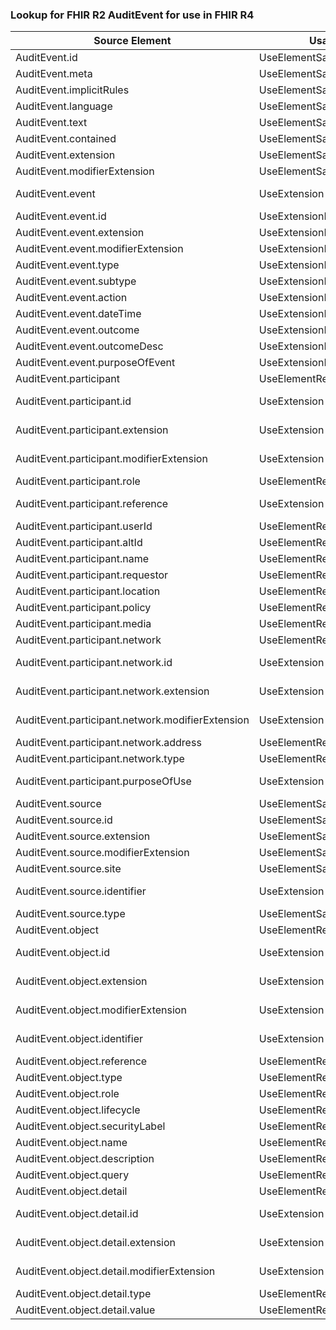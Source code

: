 ### Lookup for FHIR R2 AuditEvent for use in FHIR R4

| Source Element | Usage | Target |
| -------------- | ----- | ------ |
| AuditEvent.id | UseElementSameName | AuditEvent.id |
| AuditEvent.meta | UseElementSameName | AuditEvent.meta |
| AuditEvent.implicitRules | UseElementSameName | AuditEvent.implicitRules |
| AuditEvent.language | UseElementSameName | AuditEvent.language |
| AuditEvent.text | UseElementSameName | AuditEvent.text |
| AuditEvent.contained | UseElementSameName | AuditEvent.contained |
| AuditEvent.extension | UseElementSameName | AuditEvent.extension |
| AuditEvent.modifierExtension | UseElementSameName | AuditEvent.modifierExtension |
| AuditEvent.event | UseExtension | http://hl7.org/fhir/1.0/StructureDefinition/extension-AuditEvent.event |
| AuditEvent.event.id | UseExtensionFromAncestor | - |
| AuditEvent.event.extension | UseExtensionFromAncestor | - |
| AuditEvent.event.modifierExtension | UseExtensionFromAncestor | - |
| AuditEvent.event.type | UseExtensionFromAncestor | - |
| AuditEvent.event.subtype | UseExtensionFromAncestor | - |
| AuditEvent.event.action | UseExtensionFromAncestor | - |
| AuditEvent.event.dateTime | UseExtensionFromAncestor | - |
| AuditEvent.event.outcome | UseExtensionFromAncestor | - |
| AuditEvent.event.outcomeDesc | UseExtensionFromAncestor | - |
| AuditEvent.event.purposeOfEvent | UseExtensionFromAncestor | - |
| AuditEvent.participant | UseElementRenamed | AuditEvent.agent |
| AuditEvent.participant.id | UseExtension | http://hl7.org/fhir/1.0/StructureDefinition/extension-AuditEvent.participant.id |
| AuditEvent.participant.extension | UseExtension | http://hl7.org/fhir/1.0/StructureDefinition/extension-AuditEvent.participant.extension |
| AuditEvent.participant.modifierExtension | UseExtension | http://hl7.org/fhir/1.0/StructureDefinition/extension-AuditEvent.participant.modifierExtension |
| AuditEvent.participant.role | UseElementRenamed | AuditEvent.agent.role |
| AuditEvent.participant.reference | UseExtension | http://hl7.org/fhir/1.0/StructureDefinition/extension-AuditEvent.participant.reference |
| AuditEvent.participant.userId | UseElementRenamed | AuditEvent.agent.who |
| AuditEvent.participant.altId | UseElementRenamed | AuditEvent.agent.altId |
| AuditEvent.participant.name | UseElementRenamed | AuditEvent.agent.name |
| AuditEvent.participant.requestor | UseElementRenamed | AuditEvent.agent.requestor |
| AuditEvent.participant.location | UseElementRenamed | AuditEvent.agent.location |
| AuditEvent.participant.policy | UseElementRenamed | AuditEvent.agent.policy |
| AuditEvent.participant.media | UseElementRenamed | AuditEvent.agent.media |
| AuditEvent.participant.network | UseElementRenamed | AuditEvent.agent.network |
| AuditEvent.participant.network.id | UseExtension | http://hl7.org/fhir/1.0/StructureDefinition/extension-AuditEvent.participant.network.id |
| AuditEvent.participant.network.extension | UseExtension | http://hl7.org/fhir/1.0/StructureDefinition/extension-AuditEvent.participant.network.extension |
| AuditEvent.participant.network.modifierExtension | UseExtension | http://hl7.org/fhir/1.0/StructureDefinition/extension-AuditEvent.participant.network.modifierExtension |
| AuditEvent.participant.network.address | UseElementRenamed | AuditEvent.agent.network.address |
| AuditEvent.participant.network.type | UseElementRenamed | AuditEvent.agent.network.type |
| AuditEvent.participant.purposeOfUse | UseExtension | http://hl7.org/fhir/1.0/StructureDefinition/extension-AuditEvent.participant.purposeOfUse |
| AuditEvent.source | UseElementSameName | AuditEvent.source |
| AuditEvent.source.id | UseElementSameName | AuditEvent.source.id |
| AuditEvent.source.extension | UseElementSameName | AuditEvent.source.extension |
| AuditEvent.source.modifierExtension | UseElementSameName | AuditEvent.source.modifierExtension |
| AuditEvent.source.site | UseElementSameName | AuditEvent.source.site |
| AuditEvent.source.identifier | UseExtension | http://hl7.org/fhir/1.0/StructureDefinition/extension-AuditEvent.source.identifier |
| AuditEvent.source.type | UseElementSameName | AuditEvent.source.type |
| AuditEvent.object | UseElementRenamed | AuditEvent.entity |
| AuditEvent.object.id | UseExtension | http://hl7.org/fhir/1.0/StructureDefinition/extension-AuditEvent.object.id |
| AuditEvent.object.extension | UseExtension | http://hl7.org/fhir/1.0/StructureDefinition/extension-AuditEvent.object.extension |
| AuditEvent.object.modifierExtension | UseExtension | http://hl7.org/fhir/1.0/StructureDefinition/extension-AuditEvent.object.modifierExtension |
| AuditEvent.object.identifier | UseExtension | http://hl7.org/fhir/1.0/StructureDefinition/extension-AuditEvent.object.identifier |
| AuditEvent.object.reference | UseElementRenamed | AuditEvent.entity.what |
| AuditEvent.object.type | UseElementRenamed | AuditEvent.entity.type |
| AuditEvent.object.role | UseElementRenamed | AuditEvent.entity.role |
| AuditEvent.object.lifecycle | UseElementRenamed | AuditEvent.entity.lifecycle |
| AuditEvent.object.securityLabel | UseElementRenamed | AuditEvent.entity.securityLabel |
| AuditEvent.object.name | UseElementRenamed | AuditEvent.entity.name |
| AuditEvent.object.description | UseElementRenamed | AuditEvent.entity.description |
| AuditEvent.object.query | UseElementRenamed | AuditEvent.entity.query |
| AuditEvent.object.detail | UseElementRenamed | AuditEvent.entity.detail |
| AuditEvent.object.detail.id | UseExtension | http://hl7.org/fhir/1.0/StructureDefinition/extension-AuditEvent.object.detail.id |
| AuditEvent.object.detail.extension | UseExtension | http://hl7.org/fhir/1.0/StructureDefinition/extension-AuditEvent.object.detail.extension |
| AuditEvent.object.detail.modifierExtension | UseExtension | http://hl7.org/fhir/1.0/StructureDefinition/extension-AuditEvent.object.detail.modifierExtension |
| AuditEvent.object.detail.type | UseElementRenamed | AuditEvent.entity.detail.type |
| AuditEvent.object.detail.value | UseElementRenamed | AuditEvent.entity.detail.value[x] |
